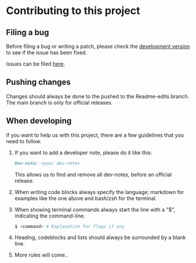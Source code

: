 
# Contributing to this project

## Filing a bug

Before filing a bug or writing a patch, please check the [development version](https://github.com/Reikimann/TuxDocs/tree/Readme-edits) to see if the issue has been fixed.

Issues can be filed [here](https://github.com/Reikimann/TuxDocs/issues).

## Pushing changes

Changes should always be done to the pushed to the Readme-edits branch. The main branch is only for official releases.

## When developing

If you want to help us with this project, there are a few guidelines that you need to follow.

1. If you want to add a developer note, please do it like this:

    ``` markdown
    Dev-note: <your dev-note>
    ```

    This allows us to find and remove all dev-notes, before an official release.

2. When writing code blocks always specify the language; markdown for examples like the one above and bash/zsh for the terminal.

3. When showing terminal commands always start the line with a "$", indicating the command-line.

    ``` bash
   $ <command> # Explanation for flags if any
    ```

4. Heading, codeblocks and lists should always be surrounded by a blank line.

5. More rules will come..
